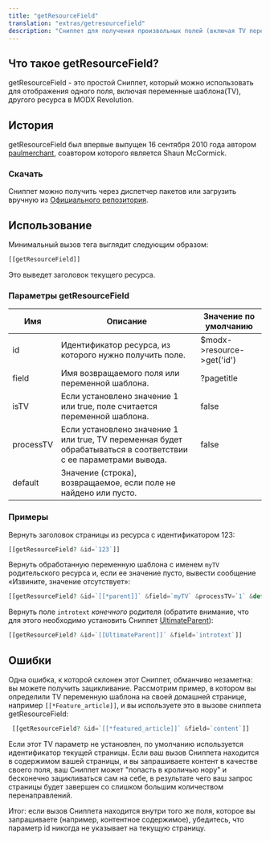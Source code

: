 ```yaml
---
title: "getResourceField"
translation: "extras/getresourcefield"
description: "Сниппет для получения произвольных полей (включая TV переменные шаблона) какого-либо ресурса"
---
```


## Что такое getResourceField?

getResourceField - это простой Сниппет, который можно использовать для отображения одного поля, включая переменные шаблона(TV), другого ресурса в MODX Revolution.

## История

getResourceField был впервые выпущен 16 сентября 2010 года автором [paulmerchant](https://modx.com/extras/package/getresourcefield), соавтором которого является Shaun McCormick.

### Скачать

Сниппет можно получить через диспетчер пакетов или загрузить вручную из [Официального репозитория](https://modx.com/extras/package/getresourcefield).

## Использование

Минимальный вызов тега выглядит следующим образом: 

``` php
[[getResourceField]]
```

Это выведет заголовок текущего ресурса. 

### Параметры getResourceField

| Имя       | Описание                                                                                         | Значение по умолчанию      |
| --------- | ------------------------------------------------------------------------------------------------ | -------------------------- |
| id        | Идентификатор ресурса, из которого нужно получить поле.                                          | $modx->resource->get('id') |
| field     | Имя возвращаемого поля или переменной шаблона.                                                   | ?pagetitle                 |
| isTV      | Если установлено значение 1 или true, поле считается переменной шаблона.                         | false                      |
| processTV | Если установлено значение 1 или true, TV переменная будет обрабатываться в соответствии с ее параметрами вывода.  | false     |
| default   | Значение (строка), возвращаемое, если поле не найдено или пусто.                                 |                            |

### Примеры

Вернуть заголовок страницы из ресурса с идентификатором 123: 

``` php
[[getResourceField? &id=`123`]]
```

Вернуть обработанную переменную шаблона с именем `myTV` родительского ресурса и, если ее значение пусто, вывести сообщение «Извините, значение отсутствует»: 

``` php
[[getResourceField? &id=`[[*parent]]` &field=`myTV` &processTV=`1` &default=`Извините, значение отсутствует`]]
```

Вернуть поле `introtext` *конечного* родителя (обратите внимание, что для этого необходимо установить Сниппет [UltimateParent](extras/ultimateparent)):

``` php
[[getResourceField? &id=`[[UltimateParent]]` &field=`introtext`]]
```

## Ошибки

Одна ошибка, к которой склонен этот Cниппет, обманчиво незаметна: вы можете получить зацикливание. Рассмотрим пример, в котором вы определили TV переменную шаблона на своей домашней странице, например `[[*Feature_article]]`, и вы используете это в вызове сниппета getResourceField: 

``` php
 [[getResourceField? &id=`[[*featured_article]]` &field=`content`]]
```

Если этот TV параметр не установлен, по умолчанию используется идентификатор текущей страницы. Если ваш вызов Сниппета находится в содержимом вашей страницы, и вы запрашиваете контент в качестве своего поля, ваш Сниппет может "попасть в кроличью нору" и бесконечно зацикливаться сам на себе, в результате чего ваш запрос страницы будет завершен со слишком большим количеством перенаправлений.

Итог: если вызов Сниппета находится внутри того же поля, которое вы запрашиваете (например, контентное содержимое), убедитесь, что параметр id никогда не указывает на текущую страницу. 